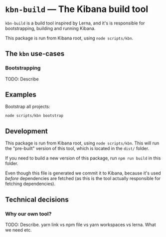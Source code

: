 # `kbn-build` — The Kibana build tool

`kbn-build` is a build tool inspired by Lerna, and it's is responsible for
bootstrapping, building and running Kibana.

This package is run from Kibana root, using `node scripts/kbn`.

## The `kbn` use-cases

### Bootstrapping

TODO: Describe

## Examples

Bootstrap all projects:

```
node scripts/kbn bootstrap
```

## Development

This package is run from Kibana root, using `node scripts/kbn`. This will run
the "pre-built" version of this tool, which is located in the `dist/` folder.

If you need to build a new version of this package, run `npm run build` in this
folder.

Even though this file is generated we commit it to Kibana, because it's used
_before_ dependencies are fetched (as this is the tool actually responsible for
fetching dependencies).

## Technical decisions

### Why our own tool?

TODO: Describe. yarn link vs npm file vs yarn workspaces vs lerna. What we need etc.
